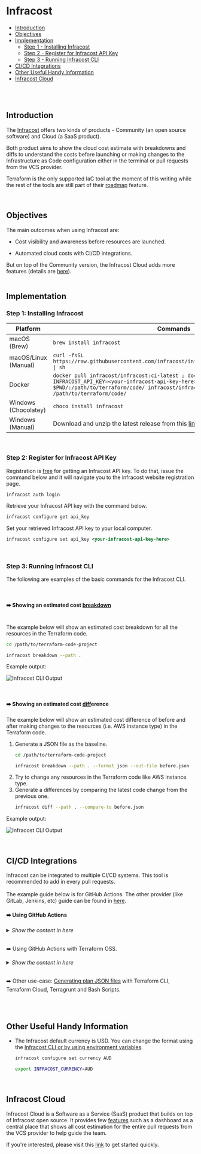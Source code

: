 # Infracost

- [Introduction](#introduction)
- [Objectives](#objectives)
- [Implementation](#implementation)
    - [Step 1 - Installing Infracost](#step-1-installing-infracost)
    - [Step 2 - Register for Infracost API Key](#step-2-register-for-infracost-api-key)
    - [Step 3 - Running Infracost CLI](#step-3-running-infracost-cli)
- [CI/CD Integrations](#cicd-integrations)
- [Other Useful Handy Information](#other-useful-handy-information)
- [Infracost Cloud](#infracost-cloud)

<br><br>

## Introduction
The [Infracost](https://www.infracost.io) offers two kinds of products - Community (an open source software) and Cloud (a SaaS product). 

Both product aims to show the cloud cost estimate with breakdowns and diffs to understand the costs before launching or making changes to the Infrastructure as Code configuration either in the terminal or pull requests from the VCS provider.
<br>

Terraform is the only supported IaC tool at the moment of this writing while the rest of the tools are still part of their [roadmap](https://github.com/infracost/infracost/projects/2) feature.

<br>

## Objectives
The main outcomes when using Infracost are:

- Cost visibility and awareness before resources are launched.

- Automated cloud costs with CI/CD integrations.

But on top of the Community version, the Infracost Cloud adds more features (details are [here](https://www.infracost.io/pricing)).
<br>
<br>

## Implementation


### Step 1: Installing Infracost

| **Platform**         | Commands                                                                                                                                                                                                                                        |
|----------------------|-------------------------------------------------------------------------------------------------------------------------------------------------------------------------------------------------------------------------------------------------|
| macOS (Brew)         | ```brew install infracost```                                                                                                                                                                                                               |
| macOS/Linux (Manual) | ```curl -fsSL https://raw.githubusercontent.com/infracost/infracost/master/scripts/install.sh \| sh```                                                                                                                                     |
| Docker               | ```docker pull infracost/infracost:ci-latest ; docker run --rm -e INFRACOST_API_KEY=<your-infracost-api-key-here> -v $PWD/:/path/to/terraform/code/ infracost/infracost:ci-latest breakdown --path /path/to/terraform/code/ ``` |
| Windows (Chocolatey) | ```choco install infracost```                                                                                                                                                                                                             |
| Windows (Manual)     | Download and unzip the latest release from this [link](https://github.com/infracost/infracost/releases/latest/download/infracost-windows-amd64.zip).                                                                                                           |


<br>

### Step 2: Register for Infracost API Key
Registration is <u>free</u> for getting an Infracost API key. To do that, issue the command below and it will navigate you to the infracost website registration page.

```bash
infracost auth login
```

Retrieve your Infracost API key with the command below.

```bash
infracost configure get api_key
```

Set your retrieved Infracost API key to your local computer.

```xml
infracost configure set api_key <your-infracost-api-key-here>
```

<br>

### Step 3: Running Infracost CLI
The following are examples of the basic commands for the Infracost CLI.<br>

<br>

#### ➡️ Showing an estimated cost <u>breakdown</u>

<br>
The example below will show an estimated cost breakdown for all the resources in the Terraform code.

```bash
cd /path/to/terraform-code-project

infracost breakdown --path .
```

Example output:

![Infracost CLI Output](images/infracost-cli1.png)


<br>

#### ➡️ Showing an estimated cost <u>diff</u>erence

The example below will show an estimated cost difference of before and after making changes to the resources (i.e. AWS instance type) in the Terraform code.

1. Generate a JSON file as the baseline.
    ```bash
    cd /path/to/terraform-code-project

    infracost breakdown --path . --format json --out-file before.json
    ```
2. Try to change any resources in the Terraform code like AWS instance type.
3.  Generate a differences by comparing the latest code change from the previous one.
    ```bash
    infracost diff --path . --compare-to before.json
    ```

Example output:

  ![Infracost CLI Output](images/infracost-cli2.png)


<br>

## CI/CD Integrations
Infracost can be integrated to multiple CI/CD systems. This tool is recommended to add in every pull requests.
<br><br>The example guide below is for GitHub Actions. The other provider (like GitLab, Jenkins, etc) guide can be found in [here](https://www.infracost.io/docs/integrations/cicd/).


#### ➡️ Using GitHub Actions

<details><summary>
<i>Show the content in here</i>
</summary>
<br>

Please visit the [Infracost GitHub Actions](https://github.com/infracost/actions) guide to explore other options and details.
<br>

1. [Create a Github repository secrets](https://docs.github.com/en/actions/security-guides/encrypted-secrets#creating-encrypted-secrets-for-a-repository) with the following details.
    - Name   = `INFRACOST_API_KEY`
    - Secret = `<Your Infracost API key>` 
  
  <br>

  ![Github Secrets](images/github.secrets.png)


2. Create a file `.github/workflows/infracost.yml` with the content below.
  ```yaml
  name: Infracost
  on: 
    pull_request:
      branches:
        - main

  # env:
  #   # If you use private modules you'll need this env variable to use
  #   # the same ssh-agent socket value across all jobs & steps.
  #   SSH_AUTH_SOCK: /tmp/ssh_agent.sock

  jobs:
    terraform-project:
      name: Terraform project
      runs-on: ubuntu-latest
      permissions:
        contents: read
        pull-requests: write

      env:
        TF_ROOT: ./
        # If you're using Terraform Cloud/Enterprise and have variables or private modules stored
        # on there, specify the following to automatically retrieve the variables:
        #   INFRACOST_TERRAFORM_CLOUD_TOKEN: ${{ secrets.TFC_TOKEN }}
        #   INFRACOST_TERRAFORM_CLOUD_HOST: app.terraform.io # Change this if you're using Terraform Enterprise

      steps:
        # If you use private modules, add an environment variable or secret
        # called GIT_SSH_KEY with your private key, so Infracost can access
        # private repositories (similar to how Terraform/Terragrunt does).
        # - name: add GIT_SSH_KEY
        #   run: |
        #     ssh-agent -a $SSH_AUTH_SOCK
        #     mkdir -p ~/.ssh
        #     echo "${{ secrets.GIT_SSH_KEY }}" | tr -d '\r' | ssh-add -
        #     ssh-keyscan github.com >> ~/.ssh/known_hosts

        - name: Setup Infracost
          uses: infracost/actions/setup@v2
          # See https://github.com/infracost/actions/tree/master/setup for other inputs
          # If you can't use this action, see Docker images in https://infracost.io/cicd
          with:
            api-key: ${{ secrets.INFRACOST_API_KEY }}

        # Checkout the "main" branch of the pull request.
        - name: Checkout main branch
          uses: actions/checkout@v3
          with:
            # Referencing to the "main" branch
            ref: '${{ github.event.pull_request.base.ref }}'

        # Generate Infracost JSON file as the baseline.
        - name: Generate Infracost cost estimate baseline
          run: |
            infracost breakdown --path=${TF_ROOT} \
                                --format=json \
                                --out-file=/tmp/infracost-base.json

        # Checkout the current PR branch so we can create a diff.
        - name: Checkout PR branch
          uses: actions/checkout@v3

        # Generate an Infracost diff and save it to a JSON file.
        - name: Generate Infracost diff
          run: |
            infracost diff --path=${TF_ROOT} \
                            --format=json \
                            --compare-to=/tmp/infracost-base.json \
                            --out-file=/tmp/infracost.json

        # Posts a comment to the PR using the 'update' behavior.
        # This creates a single comment and updates it. The "quietest" option.
        # The other valid behaviors are:
        #   delete-and-new - Delete previous comments and create a new one.
        #   hide-and-new - Minimize previous comments and create a new one.
        #   new - Create a new cost estimate comment on every push.
        # See https://www.infracost.io/docs/features/cli_commands/#comment-on-pull-requests for other options.
        - name: Post Infracost comment
          run: |
              infracost comment github --path=/tmp/infracost.json \
                                      --repo=$GITHUB_REPOSITORY \
                                      --github-token=${{github.token}} \
                                      --pull-request=${{github.event.pull_request.number}} \
                                      --behavior=update
  ```
3. Now, you can try to create a pull request to your GitHub repository and the workflow will be running automatically. 
  <br>A comment will be posted to the PR comment thread displaying an estimated cost outcome.
  <br><br>Below is an example of the Infracost output.

  ![Github Comment](images/github.comment.png)
</details>

  <br>

  ➡️ Using GitHub Actions with Terraform OSS.
<details><summary>
<i>Show the content in here</i>
</summary>

  ```yml
  name: Infracost
  on: [pull_request]

  jobs:
    infracost:
      runs-on: ubuntu-latest
      env:
        working-directory: ./
        AWS_ACCESS_KEY_ID:  ${{ secrets.AWS_ACCESS_KEY_ID }}
        AWS_SECRET_ACCESS_KEY:  ${{ secrets.AWS_SECRET_ACCESS_KEY }}  
        AWS_SESSION_TOKEN:  ${{ secrets.AWS_SESSION_TOKEN }}

      name: Run Infracost
      steps:
        - name: Check out repository
          uses: actions/checkout@v2
          
        - name: Install terraform
          uses: hashicorp/setup-terraform@v1
          with:
            # This is recommended so the `terraform show` command outputs the valid JSON.
            terraform_wrapper: false

        - name: Terraform init
          run: terraform init
          working-directory: ${{ env.working-directory }}

        - name: Terraform plan
          run: terraform plan -out tfplan.binary
          working-directory: ${{ env.working-directory }}

        - name: Terraform show
          run: terraform show -json tfplan.binary > plan.json
          working-directory: ${{ env.working-directory }}

        - name: Setup Infracost
          uses: infracost/actions/setup@v1
          with:
            api-key: ${{ secrets.INFRACOST_API_KEY }}

        - name: Set AUD Currency and Generate Infracost JSON
          run: |
            infracost configure set currency AUD
            infracost breakdown --path plan.json --format json --out-file /tmp/infracost.json
          working-directory: ${{ env.working-directory }}
          
        - name: Post Infracost comment
          uses: infracost/actions/comment@v1
          with:
            path: /tmp/infracost.json
            # Choose the commenting behavior, 'update' is a good default:
            behavior: update # Create a single comment and update it. The "quietest" 
  ```
  </details>
  <br>

  ➡️ Other use-case: [Generating plan JSON files](https://www.infracost.io/docs/troubleshooting/#2-generating-plan-json-files) with Terraform CLI, Terraform Cloud, Terragrunt and Bash Scripts.


<br><br>

## Other Useful Handy Information

- The Infracost default currency is USD. You can change the format using the [Infracost CLI or by using environment variables](https://www.infracost.io/docs/features/environment_variables/#infracost_currency).
  ```bash
  infracost configure set currency AUD
  ```
  ```bash
  export INFRACOST_CURRENCY=AUD
  ```

<br>

## Infracost Cloud
Infracost Cloud is a Software as a Service (SaaS) product that builds on top of Infracost open source. It provides few [features](https://www.infracost.io/pricing/) such as a dashboard as a central place that shows all cost estimation for the entire pull requests from the VCS provider to help guide the team.

If you're interested, please visit this [link](https://www.infracost.io/docs/infracost_cloud/get_started/) to get started quickly.